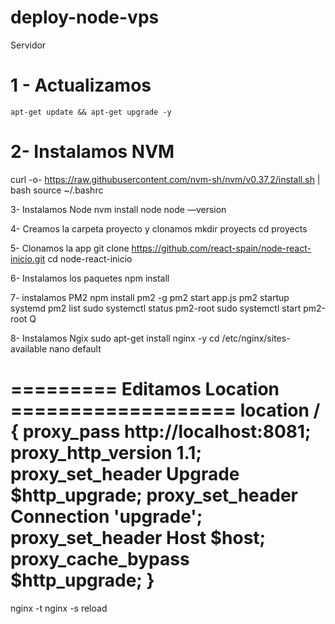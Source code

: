 # deploy-node-vps

Servidor
# 1 - Actualizamos
```
apt-get update && apt-get upgrade -y
```

# 2- Instalamos  NVM

curl -o- https://raw.githubusercontent.com/nvm-sh/nvm/v0.37.2/install.sh | bash
source ~/.bashrc

3- Instalamos Node
nvm install node
node —version

4- Creamos la carpeta proyecto y clonamos
mkdir proyects
cd proyects

5- Clonamos la app
git clone https://github.com/react-spain/node-react-inicio.git
cd node-react-inicio

6- Instalamos los paquetes
npm install

7- instalamos PM2 
npm install pm2 -g
pm2 start app.js
pm2 startup systemd
pm2 list
sudo systemctl status pm2-root
sudo systemctl start pm2-root
Q

8- Instalamos Ngix
sudo apt-get install nginx -y
cd /etc/nginx/sites-available
nano default

========= Editamos Location ===================
location / {
                proxy_pass http://localhost:8081;
                proxy_http_version 1.1;
                proxy_set_header Upgrade $http_upgrade;
                proxy_set_header Connection 'upgrade';
                proxy_set_header Host $host;
                proxy_cache_bypass $http_upgrade;
        }
============================
nginx -t
nginx -s reload

